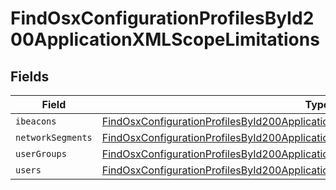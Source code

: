 # FindOsxConfigurationProfilesById200ApplicationXMLScopeLimitations


## Fields

| Field                                                                                                                                                                                             | Type                                                                                                                                                                                              | Required                                                                                                                                                                                          | Description                                                                                                                                                                                       |
| ------------------------------------------------------------------------------------------------------------------------------------------------------------------------------------------------- | ------------------------------------------------------------------------------------------------------------------------------------------------------------------------------------------------- | ------------------------------------------------------------------------------------------------------------------------------------------------------------------------------------------------- | ------------------------------------------------------------------------------------------------------------------------------------------------------------------------------------------------- |
| `ibeacons`                                                                                                                                                                                        | [FindOsxConfigurationProfilesById200ApplicationXMLScopeLimitationsIbeacons](../../models/operations/findosxconfigurationprofilesbyid200applicationxmlscopelimitationsibeacons.md)[]               | :heavy_minus_sign:                                                                                                                                                                                | N/A                                                                                                                                                                                               |
| `networkSegments`                                                                                                                                                                                 | [FindOsxConfigurationProfilesById200ApplicationXMLScopeLimitationsNetworkSegments](../../models/operations/findosxconfigurationprofilesbyid200applicationxmlscopelimitationsnetworksegments.md)[] | :heavy_minus_sign:                                                                                                                                                                                | N/A                                                                                                                                                                                               |
| `userGroups`                                                                                                                                                                                      | [FindOsxConfigurationProfilesById200ApplicationXMLScopeLimitationsUserGroups](../../models/operations/findosxconfigurationprofilesbyid200applicationxmlscopelimitationsusergroups.md)[]           | :heavy_minus_sign:                                                                                                                                                                                | N/A                                                                                                                                                                                               |
| `users`                                                                                                                                                                                           | [FindOsxConfigurationProfilesById200ApplicationXMLScopeLimitationsUsers](../../models/operations/findosxconfigurationprofilesbyid200applicationxmlscopelimitationsusers.md)[]                     | :heavy_minus_sign:                                                                                                                                                                                | N/A                                                                                                                                                                                               |